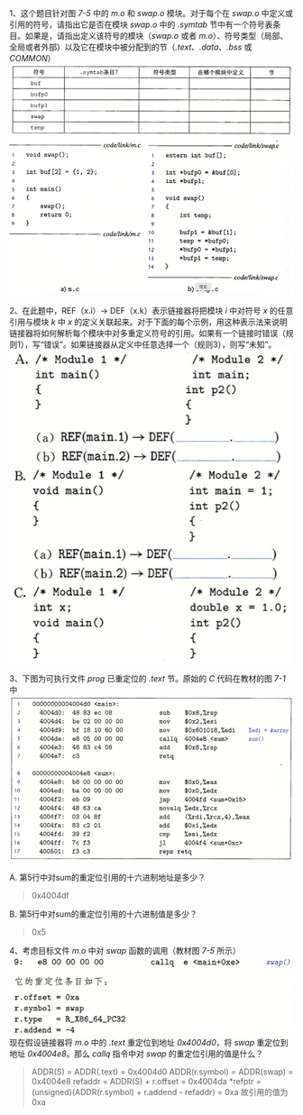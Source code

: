 1、这个题目针对图 *7-5* 中的 *m.o* 和 *swap.o* 模块。对于每个在 *swap.o* 中定义或引用的符号，请指出它是否在模块 *swap.o* 中的 *.symtab* 节中有一个符号表条目。如果是，请指出定义该符号的模块（*swap.o* 或者 *m.o*）、符号类型（局部、全局或者外部）以及它在模块中被分配到的节（*.text*、*.data*、*.bss* 或 *COMMON*）
![](1.png)

2、在此题中，REF（x.i）-> DEF（x.k）表示链接器将把模块 *i* 中对符号 *x* 的任意引用与模块 *k* 中 *x* 的定义关联起来。对于下面的每个示例，用这种表示法来说明链接器将如何解析每个模块中对多重定义符号的引用。如果有一个链接时错误（规则1），写“错误”。如果链接器从定义中任意选择一个（规则3），则写“未知”。
![](2.png)

3、下图为可执行文件 *prog* 已重定位的 *.text* 节。原始的 *C* 代码在教材的图 *7-1* 中
![](3.png)

A. 第5行中对sum的重定位引用的十六进制地址是多少？
> 0x4004df

B. 第5行中对sum的重定位引用的十六进制值是多少？
> 0x5

4、考虑目标文件 *m.o* 中对 *swap* 函数的调用（教材图 *7-5* 所示）
![](4.png)
现在假设链接器将 *m.o* 中的 *.text* 重定位到地址 *0x4004d0*，将 *swap* 重定位到地址 *0x4004e8*。那么 *callq* 指令中对 *swap* 的重定位引用的值是什么？
> ADDR(S) = ADDR(.text) = 0x4004d0
> ADDR(r.symbol) = ADDR(swap) = 0x4004e8
> refaddr = ADDR(S) + r.offset = 0x4004da
> *refptr = (unsigned)(ADDR(r.symbol) + r.addend - refaddr) = 0xa
> 故引用的值为 0xa
